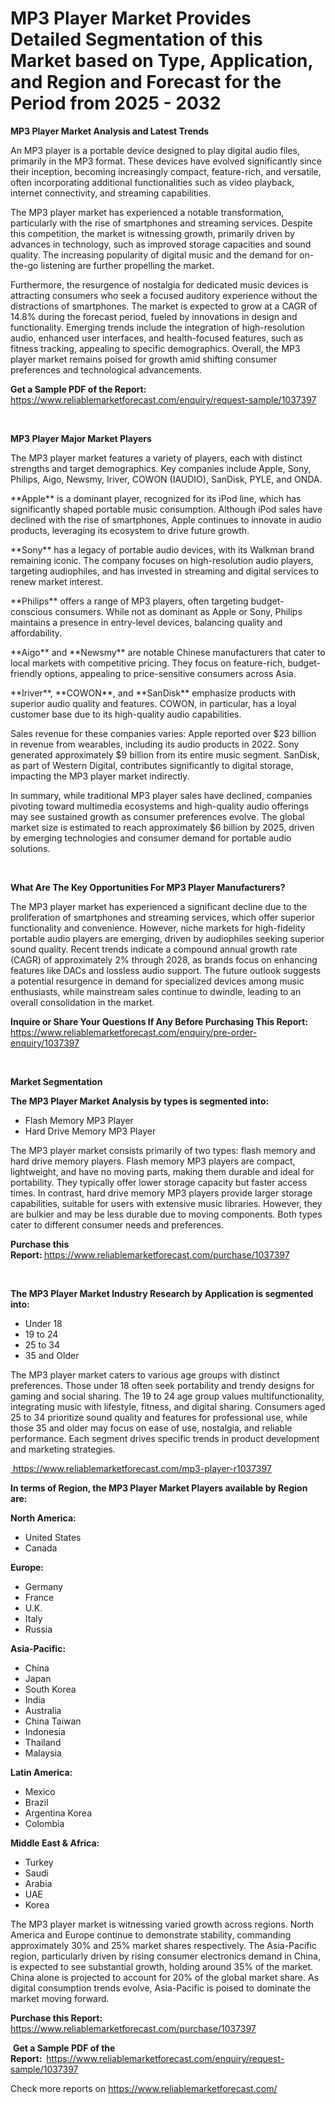 <p><h1>MP3 Player Market Provides Detailed Segmentation of this Market based on Type, Application, and Region and Forecast for the Period from 2025 - 2032</h1></p><p><strong>MP3 Player Market Analysis and Latest Trends</strong></p>
<p><p>An MP3 player is a portable device designed to play digital audio files, primarily in the MP3 format. These devices have evolved significantly since their inception, becoming increasingly compact, feature-rich, and versatile, often incorporating additional functionalities such as video playback, internet connectivity, and streaming capabilities.</p><p>The MP3 player market has experienced a notable transformation, particularly with the rise of smartphones and streaming services. Despite this competition, the market is witnessing growth, primarily driven by advances in technology, such as improved storage capacities and sound quality. The increasing popularity of digital music and the demand for on-the-go listening are further propelling the market.</p><p>Furthermore, the resurgence of nostalgia for dedicated music devices is attracting consumers who seek a focused auditory experience without the distractions of smartphones. The market is expected to grow at a CAGR of 14.8% during the forecast period, fueled by innovations in design and functionality. Emerging trends include the integration of high-resolution audio, enhanced user interfaces, and health-focused features, such as fitness tracking, appealing to specific demographics. Overall, the MP3 player market remains poised for growth amid shifting consumer preferences and technological advancements.</p></p>
<p><strong>Get a Sample PDF of the Report:&nbsp;</strong> <a href="https://www.reliablemarketforecast.com/enquiry/request-sample/1037397?utm_campaign=2190&utm_medium=2&utm_source=Github&utm_content=ia&utm_term=12022025&utm_id=mp3-player">https://www.reliablemarketforecast.com/enquiry/request-sample/1037397</a></p>
<p>&nbsp;</p>
<p><strong>MP3 Player Major Market Players</strong></p>
<p><p>The MP3 player market features a variety of players, each with distinct strengths and target demographics. Key companies include Apple, Sony, Philips, Aigo, Newsmy, Iriver, COWON (IAUDIO), SanDisk, PYLE, and ONDA.</p><p>**Apple** is a dominant player, recognized for its iPod line, which has significantly shaped portable music consumption. Although iPod sales have declined with the rise of smartphones, Apple continues to innovate in audio products, leveraging its ecosystem to drive future growth.</p><p>**Sony** has a legacy of portable audio devices, with its Walkman brand remaining iconic. The company focuses on high-resolution audio players, targeting audiophiles, and has invested in streaming and digital services to renew market interest.</p><p>**Philips** offers a range of MP3 players, often targeting budget-conscious consumers. While not as dominant as Apple or Sony, Philips maintains a presence in entry-level devices, balancing quality and affordability.</p><p>**Aigo** and **Newsmy** are notable Chinese manufacturers that cater to local markets with competitive pricing. They focus on feature-rich, budget-friendly options, appealing to price-sensitive consumers across Asia.</p><p>**Iriver**, **COWON**, and **SanDisk** emphasize products with superior audio quality and features. COWON, in particular, has a loyal customer base due to its high-quality audio capabilities.</p><p>Sales revenue for these companies varies: Apple reported over $23 billion in revenue from wearables, including its audio products in 2022. Sony generated approximately $9 billion from its entire music segment. SanDisk, as part of Western Digital, contributes significantly to digital storage, impacting the MP3 player market indirectly. </p><p>In summary, while traditional MP3 player sales have declined, companies pivoting toward multimedia ecosystems and high-quality audio offerings may see sustained growth as consumer preferences evolve. The global market size is estimated to reach approximately $6 billion by 2025, driven by emerging technologies and consumer demand for portable audio solutions.</p></p>
<p>&nbsp;</p>
<p><strong>What Are The Key Opportunities For MP3 Player Manufacturers?</strong></p>
<p><p>The MP3 player market has experienced a significant decline due to the proliferation of smartphones and streaming services, which offer superior functionality and convenience. However, niche markets for high-fidelity portable audio players are emerging, driven by audiophiles seeking superior sound quality. Recent trends indicate a compound annual growth rate (CAGR) of approximately 2% through 2028, as brands focus on enhancing features like DACs and lossless audio support. The future outlook suggests a potential resurgence in demand for specialized devices among music enthusiasts, while mainstream sales continue to dwindle, leading to an overall consolidation in the market.</p></p>
<p><strong>Inquire or Share Your Questions If Any Before Purchasing This Report:</strong> <a href="https://www.reliablemarketforecast.com/enquiry/pre-order-enquiry/1037397?utm_campaign=2190&utm_medium=2&utm_source=Github&utm_content=ia&utm_term=12022025&utm_id=mp3-player">https://www.reliablemarketforecast.com/enquiry/pre-order-enquiry/1037397</a></p>
<p>&nbsp;</p>
<p><strong>Market Segmentation</strong></p>
<p><strong>The MP3 Player Market Analysis by types is segmented into:</strong></p>
<p><ul><li>Flash Memory MP3 Player</li><li>Hard Drive Memory MP3 Player</li></ul></p>
<p><p>The MP3 player market consists primarily of two types: flash memory and hard drive memory players. Flash memory MP3 players are compact, lightweight, and have no moving parts, making them durable and ideal for portability. They typically offer lower storage capacity but faster access times. In contrast, hard drive memory MP3 players provide larger storage capabilities, suitable for users with extensive music libraries. However, they are bulkier and may be less durable due to moving components. Both types cater to different consumer needs and preferences.</p></p>
<p><strong>Purchase this Report:&nbsp;</strong><a href="https://www.reliablemarketforecast.com/purchase/1037397?utm_campaign=2190&utm_medium=2&utm_source=Github&utm_content=ia&utm_term=12022025&utm_id=mp3-player">https://www.reliablemarketforecast.com/purchase/1037397</a></p>
<p>&nbsp;</p>
<p><strong>The MP3 Player Market Industry Research by Application is segmented into:</strong></p>
<p><ul><li>Under 18</li><li>19 to 24</li><li>25 to 34</li><li>35 and Older</li></ul></p>
<p><p>The MP3 player market caters to various age groups with distinct preferences. Those under 18 often seek portability and trendy designs for gaming and social sharing. The 19 to 24 age group values multifunctionality, integrating music with lifestyle, fitness, and digital sharing. Consumers aged 25 to 34 prioritize sound quality and features for professional use, while those 35 and older may focus on ease of use, nostalgia, and reliable performance. Each segment drives specific trends in product development and marketing strategies.</p></p>
<p><a href="https://www.reliablemarketforecast.com/mp3-player-r1037397?utm_campaign=2190&utm_medium=2&utm_source=Github&utm_content=ia&utm_term=12022025&utm_id=mp3-player">&nbsp;https://www.reliablemarketforecast.com/mp3-player-r1037397</a></p>
<p><strong>In terms of Region, the MP3 Player Market Players available by Region are:</strong></p>
<p>
    <p> <strong> North America: </strong>
        <ul>
            <li>United States</li>
            <li>Canada</li>
        </ul>
        </p> 
    <p> <strong> Europe: </strong>
        <ul>
            <li>Germany</li>
            <li>France</li>
            <li>U.K.</li>
            <li>Italy</li>
            <li>Russia</li>
        </ul>
        </p> 
    <p> <strong> Asia-Pacific: </strong>
        <ul>
            <li>China</li>
            <li>Japan</li>
            <li>South Korea</li>
            <li>India</li>
            <li>Australia</li>
            <li>China Taiwan</li>
            <li>Indonesia</li>
            <li>Thailand</li>
            <li>Malaysia</li>
        </ul>
        </p> 
    <p> <strong> Latin America: </strong>
        <ul>
            <li>Mexico</li>
            <li>Brazil</li>
            <li>Argentina Korea</li>
            <li>Colombia</li>
        </ul>
        </p> 
    <p> <strong> Middle East & Africa: </strong>
        <ul>
            <li>Turkey</li>
            <li>Saudi</li>
            <li>Arabia</li>
            <li>UAE</li>
            <li>Korea</li>
        </ul>
    </p>
    </p>
<p><p>The MP3 player market is witnessing varied growth across regions. North America and Europe continue to demonstrate stability, commanding approximately 30% and 25% market shares respectively. The Asia-Pacific region, particularly driven by rising consumer electronics demand in China, is expected to see substantial growth, holding around 35% of the market. China alone is projected to account for 20% of the global market share. As digital consumption trends evolve, Asia-Pacific is poised to dominate the market moving forward.</p></p>
<p><strong>Purchase this Report: </strong><a href="https://www.reliablemarketforecast.com/purchase/1037397?utm_campaign=2190&utm_medium=2&utm_source=Github&utm_content=ia&utm_term=12022025&utm_id=mp3-player">https://www.reliablemarketforecast.com/purchase/1037397</a></p>
<p>&nbsp;<strong>Get a Sample PDF of the Report:&nbsp;&nbsp;</strong><a href="https://www.reliablemarketforecast.com/enquiry/request-sample/1037397?utm_campaign=2190&utm_medium=2&utm_source=Github&utm_content=ia&utm_term=12022025&utm_id=mp3-player">https://www.reliablemarketforecast.com/enquiry/request-sample/1037397</a></p>
<p><strong></strong></p>
<p>Check more reports on <a href="https://www.reliablemarketforecast.com/?utm_campaign=2190&utm_medium=2&utm_source=Github&utm_content=ia&utm_term=12022025&utm_id=mp3-player">https://www.reliablemarketforecast.com/</a></p>